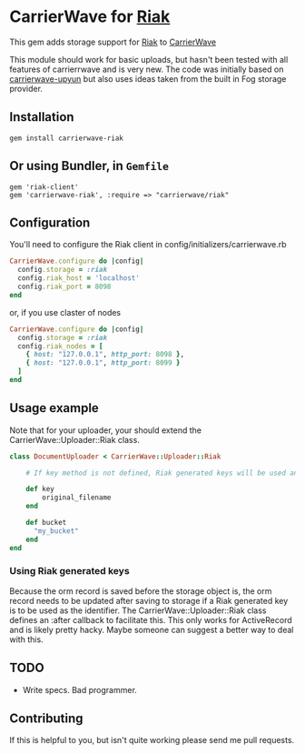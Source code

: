 # CarrierWave for [Riak](http://wiki.basho.com/Riak.html)

This gem adds storage support for [Riak](http://wiki.basho.com/Riak.html) to [CarrierWave](https://github.com/jnicklas/carrierwave/)

This module should work for basic uploads, but hasn't been tested with all features of carrierrwave and is very new.  The code was initially based
on [carrierwave-upyun](https://github.com/nowa/carrierwave-upyun) but also uses ideas taken from the built in Fog storage provider.

## Installation

    gem install carrierwave-riak

## Or using Bundler, in `Gemfile`

    gem 'riak-client'
    gem 'carrierwave-riak', :require => "carrierwave/riak"

## Configuration

You'll need to configure the Riak client in config/initializers/carrierwave.rb

```ruby
CarrierWave.configure do |config|
  config.storage = :riak
  config.riak_host = 'localhost'
  config.riak_port = 8098
end
```

or, if you use claster of nodes

```ruby
CarrierWave.configure do |config|
  config.storage = :riak
  config.riak_nodes = [
    { host: "127.0.0.1", http_port: 8098 }, 
    { host: "127.0.0.1", http_port: 8099 }
  ]
end
```

## Usage example

Note that for your uploader, your should extend the CarrierWave::Uploader::Riak class.

```ruby
class DocumentUploader < CarrierWave::Uploader::Riak

    # If key method is not defined, Riak generated keys will be used and returned as the identifier

    def key
        original_filename
    end

    def bucket
      "my_bucket"
    end
end
```

### Using Riak generated keys ###

Because the orm record is saved before the storage object is, the orm record needs to be updated after
saving to storage if a Riak generated key is to be used as the identifier.  The CarrierWave::Uploader::Riak
class defines an :after callback to facilitate this.  This only works for ActiveRecord and is likely pretty
hacky.  Maybe someone can suggest a better way to deal with this.

## TODO ###

- Write specs.  Bad programmer.

## Contributing ##

If this is helpful to you, but isn't quite working please send me pull requests.
